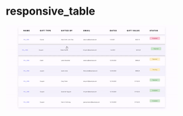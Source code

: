 # responsive_table
![GIF](https://github.com/HopeKenga/responsive_table/blob/main/ezgif.com-gif-maker.gif)
